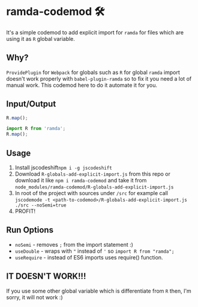 # ramda-codemod 🛠

It's a simple codemod to add explicit import for `ramda` for files which are using 
it as `R` global variable.

## Why?
`ProvidePlugin` for `Webpack` for globals such as `R` for global `ramda` import doesn't work properly with `babel-plugin-ramda` 
so to fix it you need a lot of manual work. This codemod here to do it automate it for you.

## Input/Output
```javascript
R.map();
```

```javascript
import R from 'ramda';
R.map();
```

## Usage
1. Install jscodeshift`npm i -g jscodeshift`
2. Download `R-globals-add-explicit-import.js` from this repo or download it like 
`npm i ramda-codemod` and take it from `node_modules/ramda-codemod/R-globals-add-explicit-import.js`
3. In root of the project with sources under `/src` for example call
`jscodemode -t <path-to-codemod>/R-globals-add-explicit-import.js ./src --noSemi=true`
4. PROFIT!

## Run Options
* `noSemi` - removes `;` from the import statement :)
* `useDouble` - wraps with `"` instead of `'` so `import R from "ramda";`
* `useRequire` - instead of ES6 imports uses require() function.

## IT DOESN'T WORK!!!
If you use some other global variable which is differentiate from `R` then, I'm sorry, it will not work :)
